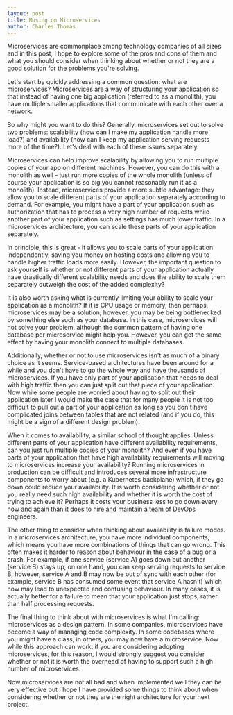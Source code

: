 ```yaml
---
layout: post
title: Musing on Microservices
author: Charles Thomas
---
```


Microservices are commonplace among technology companies of all sizes and in this post, I hope to explore some of the pros and cons of them and what you should consider when thinking about whether or not they are a good solution for the problems you're solving.

Let's start by quickly addressing a common question: what are microservices? Microservices are a way of structuring your application so that instead of having one big application (referred to as a monolith), you have multiple smaller applications that communicate with each other over a network.

So why might you want to do this? Generally, microservices set out to solve two problems: scalability (how can I make my application handle more load?) and availability (how can I keep my application serving requests more of the time?). Let's deal with each of these issues separately.

Microservices can help improve scalability by allowing you to run multiple copies of your app on different machines. However, you can do this with a monolith as well - just run more copies of the whole monolith (unless of course your application is so big you cannot reasonably run it as a monolith). Instead, microservices provide a more subtle advantage: they allow you to scale different parts of your application separately according to demand. For example, you might have a part of your application such as authorization that has to process a very high number of requests while another part of your application such as settings has much lower traffic. In a microservices architecture, you can scale these parts of your application separately.

In principle, this is great - it allows you to scale parts of your application independently, saving you money on hosting costs and allowing you to handle higher traffic loads more easily. However, the important question to ask yourself is whether or not different parts of your application actually have drastically different scalability needs and does the ability to scale them separately outweigh the cost of the added complexity?

It is also worth asking what is currently limiting your ability to scale your application as a monolith? If it is CPU usage or memory, then perhaps, microservices may be a solution, however, you may be being bottlenecked by something else such as your database. In this case, microservices will not solve your problem, although the common pattern of having one database per microservice might help you. However, you can get the same effect by having your monolith connect to multiple databases.

Additionally, whether or not to use microservices isn't as much of a binary choice as it seems. Service-based architectures have been around for a while and you don't have to go the whole way and have thousands of microservices. If you have only part of your application that needs to deal with high traffic then you can just split out that piece of your application. Now while some people are worried about having to split out their application later I would make the case that for many people it is not too difficult to pull out a part of your application as long as you don't have complicated joins between tables that are not related (and if you do, this might be a sign of a different design problem).

When it comes to availability, a similar school of thought applies. Unless different parts of your application have different availability requirements, can you just run multiple copies of your monolith? And even if you have parts of your application that have high availability requirements will moving to microservices increase your availability? Running microservices in production can be difficult and introduces several more infrastructure components to worry about (e.g. a Kubernetes backplane) which, if they go down could reduce your availability. It is worth considering whether or not you really need such high availability and whether it is worth the cost of trying to achieve it? Perhaps it costs your business less to go down every now and again than it does to hire and maintain a team of DevOps engineers.

The other thing to consider when thinking about availability is failure modes. In a microservices architecture, you have more individual components, which means you have more combinations of things that can go wrong. This often makes it harder to reason about behaviour in the case of a bug or a crash. For example, if one service (service A) goes down but another (service B) stays up, on one hand, you can keep serving requests to service B, however, service A and B may now be out of sync with each other (for example, service B has consumed some event that service A hasn't) which now may lead to unexpected and confusing behaviour. In many cases, it is actually better for a failure to mean that your application just stops, rather than half processing requests.

The final thing to think about with microservices is what I'm calling: microservices as a design pattern. In some companies, microservices have become a way of managing code complexity. In some codebases where you might have a class, in others, you may now have a microservice. Now while this approach can work, if you are considering adopting microservices, for this reason, I would strongly suggest you consider whether or not it is worth the overhead of having to support such a high number of microservices.

Now microservices are not all bad and when implemented well they can be very effective but I hope I have provided some things to think about when considering whether or not they are the right architecture for your next project.
